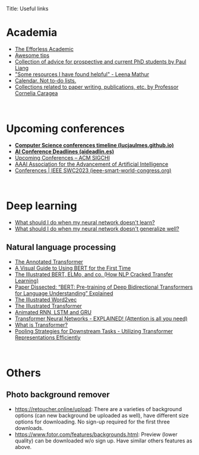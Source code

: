 Title: Useful links

# Academia
- [The Efforless Academic](https://ilyashabanov.substack.com/)
- [Awesome tips](https://github.com/jbhuang0604/awesome-tips)
- [Collection of advice for prospective and current PhD students by Paul Liang](https://github.com/pliang279/awesome-phd-advice)
- ["Some resources I have found helpful" - Leena Mathur](https://l-mathur.github.io/)
- [Calendar. Not to-do lists.](https://deviparikh.medium.com/calendar-in-stead-of-to-do-lists-9ada86a512dd)
- [Collections related to paper writing, publications, etc. by Professor Cornelia Caragea](https://www.cs.uic.edu/~cornelia/links.html)

&nbsp;

# Upcoming conferences
- [**Computer Science conferences timeline (lucjaulmes.github.io)**](https://lucjaulmes.github.io/cfp-timeline/)
- [**AI Conference Deadlines (aideadlin.es)**](https://aideadlin.es/?sub=ML,CV,CG,NLP,RO,SP,DM,AP,KR,HCI)
- [Upcoming Conferences – ACM SIGCHI](https://sigchi.org/conferences/upcoming-conferences/)
- [AAAI Association for the Advancement of Artificial Intelligence](https://aaai.org/)
- [Conferences | IEEE SWC2023 (ieee-smart-world-congress.org)](https://ieee-smart-world-congress.org/program/overview)

&nbsp;

# Deep learning
- [What should I do when my neural network doesn't learn?](https://stats.stackexchange.com/questions/352036/what-should-i-do-when-my-neural-network-doesnt-learn)
- [What should I do when my neural network doesn't generalize well?](https://stats.stackexchange.com/questions/365778/what-should-i-do-when-my-neural-network-doesnt-generalize-well)

## Natural language processing
- [The Annotated Transformer](http://nlp.seas.harvard.edu/annotated-transformer/)
- [A Visual Guide to Using BERT for the First Time](http://jalammar.github.io/a-visual-guide-to-using-bert-for-the-first-time/)
- [The Illustrated BERT, ELMo, and co. (How NLP Cracked Transfer Learning)](http://jalammar.github.io/illustrated-bert/)
- [Paper Dissected: “BERT: Pre-training of Deep Bidirectional Transformers for Language Understanding” Explained](https://datasciencetoday.net/index.php/en-us/nlp/211-paper-dissected-bert-pre-training-of-deep-bidirectional-transformers-for-language-understanding-explained)
- [The Illustrated Word2vec](http://jalammar.github.io/illustrated-word2vec/)
- [The Illustrated Transformer](https://jalammar.github.io/illustrated-transformer/)
- [Animated RNN, LSTM and GRU](https://towardsdatascience.com/animated-rnn-lstm-and-gru-ef124d06cf45)
- [Transformer Neural Networks - EXPLAINED! (Attention is all you need)](https://www.youtube.com/watch?v=TQQlZhbC5ps)
- [What is Transformer?](https://medium.com/inside-machine-learning/what-is-a-transformer-d07dd1fbec04)
- [Pooling Strategies for Downstream Tasks - Utilizing Transformer Representations Efficiently](https://www.kaggle.com/code/rhtsingh/utilizing-transformer-representations-efficiently)

&nbsp;

# Others
## Photo background remover
- https://retoucher.online/upload: There are a varieties of background options (can new background be uploaded as well), have different size options for downloading. No sign-up required for the first three downloads.
- https://www.fotor.com/features/backgrounds.html: Preview (lower quality) can be downloaded w/o sign up. Have similar others features as above.